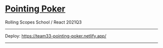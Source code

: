 # [Pointing Poker][task]

Rolling Scopes School / React 2021Q3

---

Deploy: https://team33-pointing-poker.netlify.app/

---

[task]: https://github.com/rolling-scopes-school/tasks/blob/master/tasks/react/pointing-poker.md

